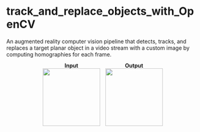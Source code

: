 # track_and_replace_objects_with_OpenCV
An augmented reality computer vision pipeline that detects, tracks, and replaces a target planar object in a video stream with a custom image by computing homographies for each frame.

<p align="center" style="margin:0; padding:0; white-space: nowrap;">

  <span style="display:inline-block; text-align:center; margin-right:5px; line-height:1;">
    <strong>Input</strong><br>
    <img src="./data/gifs/input_video.gif" width="150" style="vertical-align: top;">
  </span>

  <span style="display:inline-block; text-align:center; margin-left:5px; line-height:1;">
    <strong>Output</strong><br>
    <img src="./data/gifs/output_video.gif" width="150" style="vertical-align: top;">
  </span>

</p>







